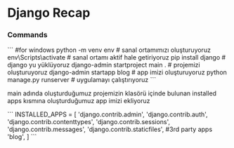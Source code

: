 <h1>Django Recap</h1>

<h3>Commands</h3>
```
#for windows
python -m venv env # sanal ortamımızı oluşturuyoruz
env\Scripts\activate # sanal ortamı aktif hale getiriyoruz
pip install django # django yu yüklüyoruz
django-admin startproject main . # projemizi oluşturuyoruz
django-admin startapp blog # app imizi oluşturuyoruz
python manage.py runserver # uygulamayı çalıştırıyoruz
```
<p>main adında oluşturduğumuz projemizin klasörü içinde bulunan installed apps kısmına oluşturduğumuz app imizi ekliyoruz</p>
```
INSTALLED_APPS = [
    'django.contrib.admin',
    'django.contrib.auth',
    'django.contrib.contenttypes',
    'django.contrib.sessions',
    'django.contrib.messages',
    'django.contrib.staticfiles',
    #3rd party apps
    'blog',
]
```

